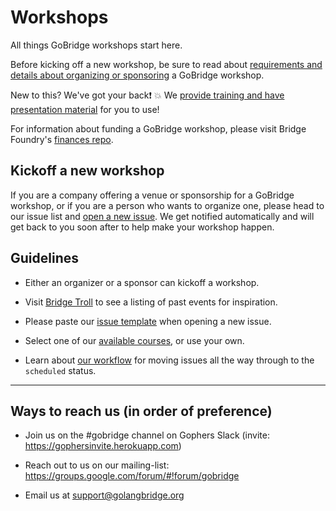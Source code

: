 # Workshops

All things GoBridge workshops start here.

Before kicking off a new workshop, be sure to read about [requirements and details about organizing or sponsoring](https://github.com/gobridge/organizing) a GoBridge workshop.

New to this? We've got your back:exclamation: :boom: We [provide training and have presentation material](https://github.com/gobridge/workshop-material) for you to use!

For information about funding a GoBridge workshop, please visit Bridge Foundry's [finances repo](https://github.com/bridgefoundry/finances).

## Kickoff a new workshop
If you are a company offering a venue or sponsorship for a GoBridge workshop, or if you are a person who wants to organize one, please head to our issue list and [open a new issue](https://github.com/gobridge/workshops/issues). We get notified automatically and will get back to you soon after to help make your workshop happen.

## Guidelines

- Either an organizer or a sponsor can kickoff a workshop.

- Visit [Bridge Troll](https://www.bridgetroll.org/events) to see a listing of past events for inspiration.

- Please paste our [issue template](issue_template.md) when opening a new issue.

- Select one of our [available courses](available_courses.md), or use your own.

- Learn about [our workflow](issue_workflow.md) for moving issues all the way through to the `scheduled` status.

---
## Ways to reach us (in order of preference)
- Join us on the #gobridge channel on Gophers Slack (invite: https://gophersinvite.herokuapp.com)

- Reach out to us on our mailing-list: https://groups.google.com/forum/#!forum/gobridge

- Email us at support@golangbridge.org
